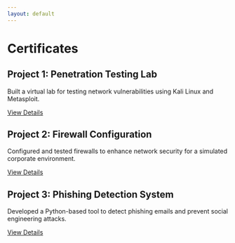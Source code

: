```yaml
---
layout: default
---
```


# Certificates
<section class="projects">
            <div class="project-card">
                <h2>Project 1: Penetration Testing Lab</h2>
                <p>Built a virtual lab for testing network vulnerabilities using Kali Linux and Metasploit.</p>
                <a href="#" class="btn">View Details</a>
            </div>
            <div class="project-card">
                <h2>Project 2: Firewall Configuration</h2>
                <p>Configured and tested firewalls to enhance network security for a simulated corporate environment.</p>
                <a href="#" class="btn">View Details</a>
            </div>
            <div class="project-card">
                <h2>Project 3: Phishing Detection System</h2>
                <p>Developed a Python-based tool to detect phishing emails and prevent social engineering attacks.</p>
                <a href="#" class="btn">View Details</a>
            </div>
            <!-- Add more projects as needed -->
        </section>

